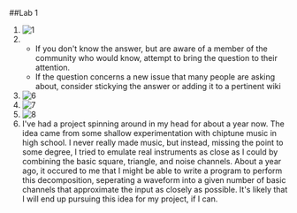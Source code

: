 ##Lab 1
1.  ![1](http://i.imgur.com/UuuYpkO.png?1)
4. 
    * If you don't know the answer, but are aware of a member of the community who would know, attempt to bring the question to their attention.
    * If the question concerns a new issue that many people are asking about, consider stickying the answer or adding it to a pertinent wiki
6.  ![6](http://i.imgur.com/t5D6JMG.png?1)
7.  ![7](http://i.imgur.com/zEqKvyX.png?1)
9.  ![8](http://i.imgur.com/vpCGJWV.png?1)
10. I've had a project spinning around in my head for about a year now. The idea came from some shallow experimentation
    with chiptune music in high school. I never really made music, but instead, missing the point to some degree, I tried
    to emulate real instruments as close as I could by combining the basic square, triangle, and noise channels. About a year
    ago, it occured to me that I might be able to write a program to perform this decomposition, seperating a waveform into
    a given number of basic channels that approximate the input as closely as possible. It's likely that I will end up
    pursuing this idea for my project, if I can.

